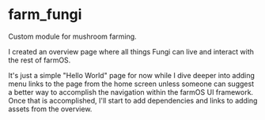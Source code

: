 # farm_fungi
Custom module for mushroom farming.

I created an overview page where all things Fungi can live and interact with the rest of farmOS.

It's just a simple "Hello World" page for now while I dive deeper into adding menu links to the page from the home screen unless someone can suggest a better way to accomplish the navigation within the farmOS UI framework. Once that is accomplished, I'll start to add dependencies and links to adding assets from the overview.

